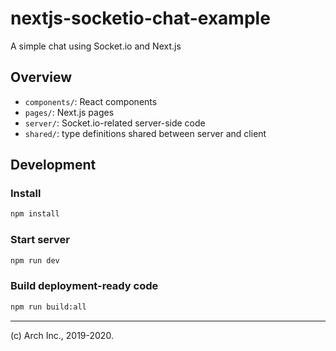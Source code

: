 # nextjs-socketio-chat-example

A simple chat using Socket.io and Next.js

## Overview

- `components/`: React components
- `pages/`: Next.js pages
- `server/`: Socket.io-related server-side code
- `shared/`: type definitions shared between server and client

## Development

### Install

```sh
npm install
```

### Start server

```sh
npm run dev
```

### Build deployment-ready code

```sh
npm run build:all
```

---

(c) Arch Inc., 2019-2020.

